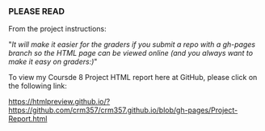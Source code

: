 ### PLEASE READ


From the project instructions:

"_It will make it easier for the graders if you submit a repo with a gh-pages branch so the HTML page can be viewed online (and you always want to make it easy on graders:)_"  


To view my Coursde 8 Project HTML report here at GitHub, please click on the following link:

https://htmlpreview.github.io/?https://github.com/crm357/crm357.github.io/blob/gh-pages/Project-Report.html
